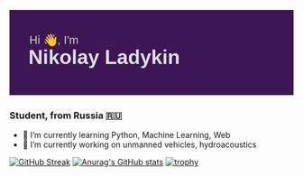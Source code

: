 ![welcome-banner](https://github.com/Ladyk3000/Ladyk3000/blob/main/header.png)

### Student, from Russia 🇷🇺

- 🌱 I’m currently learning Python, Machine Learning, Web
- 🔭 I’m currently working on unmanned vehicles, hydroacoustics

[![GitHub Streak](https://github-readme-streak-stats.herokuapp.com/?user=Ladyk3000&theme=synthwave)](https://git.io/streak-stats)
[![Anurag's GitHub stats](https://github-readme-stats.vercel.app/api?username=Ladyk3000&theme=synthwave)](https://github.com/anuraghazra/github-readme-stats)
[![trophy](https://github-profile-trophy.vercel.app/?username=Ladyk3000&theme=darkhub&rank=B,C,A)](https://github.com/ryo-ma/github-profile-trophy)
